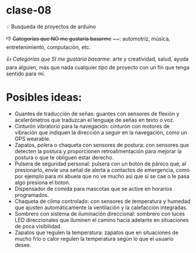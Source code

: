 # clase-08
:bulb: Busqueda de proyectos de arduino

:-1: ~~Categorías que NO me gustaría basarme~~ ~~: automotriz, música, entretenimiento, computación, etc.

:+1: *Categorías que SI me gustaría basarme*: arte y creatividad, salud, ayuda para alguien, más que nada cualquier tipo de proyecto con un fin que tenga sentido para mí.

# Posibles ideas: 
+ Guantes de traducción de señas: guantes con sensores de flexión y acelerómetros que traduzcan el lenguaje de señas en texto o voz.
+ Cinturón vibratorio para la navegación: cinturón con motores de vibración que indiquen la dirección a seguir en la navegación, como un GPS wearable.
+ Zapatos, polera o chaqueta con sensores de postura: con sensores que detecten la postura y proporcionen retroalimentación para mejorar la postura o que te obliguen  estar derecho.
+ Pulsera de seguridad personal: pulsera con un botón de pánico que, al presionarlo, envíe una señal de alerta a contactos de emergencia, como por ejemplo para mi abuela que no ve mucho asi que si se cae o le pasa algo presiona el boton.
+ Dispensador de comida para mascotas que se active en horarios programados.
+ Chaqueta de clima controlado: con sensores de temperatura y humedad que ajusten automáticamente la ventilación y la calefacción integradas.
+ Sombrero con sistema de iluminación direccional: sombrero con luces LED direccionales que iluminen el camino hacia adelante en situaciones de poca visibilidad.
+ Zapatos que regulen la temperatura: zapatos que en situaciones de mucho frío o calor regulen la temperatura según lo que el usuario desee.
